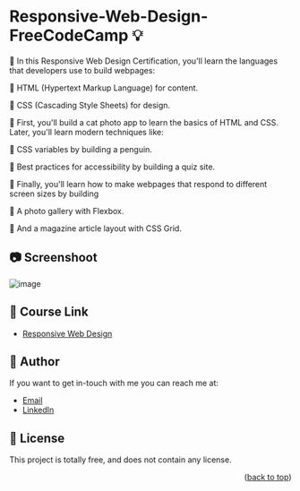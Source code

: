 # Responsive-Web-Design-FreeCodeCamp 💡
<a name="readme-top"></a>

 📑 In this Responsive Web Design Certification, you'll learn the languages that developers use to build webpages:

  🔹 HTML (Hypertext Markup Language) for content.
  
  🔹 CSS (Cascading Style Sheets) for design.
  
  
 📑  First, you'll build a cat photo app to learn the basics of HTML and CSS. Later, you'll learn modern techniques like:
  
  🔹 CSS variables by building a penguin.
  
  🔹 Best practices for accessibility by building a quiz site.

  

 📑 Finally, you'll learn how to make webpages that respond to different screen sizes by building
  
  🔹 A photo gallery with Flexbox.
 
  🔹 And a magazine article layout with CSS Grid.
  
  
## 📷  Screenshoot
![image](https://github.com/Hager-elhwarii/Responsive-Web-Design-FreeCodeCamp/assets/80959882/73197167-4051-4561-b779-415232b44a37)


## 🚀 Course Link 
  - [Responsive Web Design](https://www.freecodecamp.org/learn/2022/responsive-web-design/)
    

## 🦄   Author
If you want to get in-touch with me you can reach me at:
-  [Email](http://hager.a.elhawary@gmail.com/)
-  [LinkedIn](https://www.linkedin.com/in/hager-omar-elhawary/)


## 📘 License
This project is totally free,  and does not contain any license.


<p align="right">(<a href="#readme-top">back to top</a>)</p>
